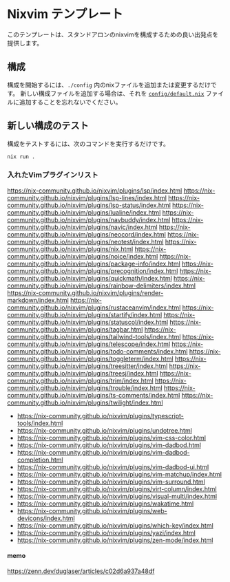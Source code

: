 # Nixvim テンプレート

このテンプレートは、スタンドアロンのnixvimを構成するための良い出発点を提供します。

## 構成

構成を開始するには、`./config` 内のnixファイルを追加または変更するだけです。
新しい構成ファイルを追加する場合は、それを [`config/default.nix`](./config/default.nix) ファイルに追加することを忘れないでください。

## 新しい構成のテスト

構成をテストするには、次のコマンドを実行するだけです。

```
nix run .
```

### 入れたVimプラグインリスト

https://nix-community.github.io/nixvim/plugins/lsp/index.html
https://nix-community.github.io/nixvim/plugins/lsp-lines/index.html
https://nix-community.github.io/nixvim/plugins/lsp-status/index.html
https://nix-community.github.io/nixvim/plugins/lualine/index.html
https://nix-community.github.io/nixvim/plugins/navbuddy/index.html
https://nix-community.github.io/nixvim/plugins/navic/index.html
https://nix-community.github.io/nixvim/plugins/neocord/index.html
https://nix-community.github.io/nixvim/plugins/neotest/index.html
https://nix-community.github.io/nixvim/plugins/nix.html
https://nix-community.github.io/nixvim/plugins/noice/index.html
https://nix-community.github.io/nixvim/plugins/package-info/index.html
https://nix-community.github.io/nixvim/plugins/precognition/index.html
https://nix-community.github.io/nixvim/plugins/quickmath/index.html
https://nix-community.github.io/nixvim/plugins/rainbow-delimiters/index.html
https://nix-community.github.io/nixvim/plugins/render-markdown/index.html
https://nix-community.github.io/nixvim/plugins/rustaceanvim/index.html
https://nix-community.github.io/nixvim/plugins/startify/index.html
https://nix-community.github.io/nixvim/plugins/statuscol/index.html
https://nix-community.github.io/nixvim/plugins/tagbar.html
https://nix-community.github.io/nixvim/plugins/tailwind-tools/index.html
https://nix-community.github.io/nixvim/plugins/telescope/index.html
https://nix-community.github.io/nixvim/plugins/todo-comments/index.html
https://nix-community.github.io/nixvim/plugins/toggleterm/index.html
https://nix-community.github.io/nixvim/plugins/treesitter/index.html
https://nix-community.github.io/nixvim/plugins/treesj/index.html
https://nix-community.github.io/nixvim/plugins/trim/index.html
https://nix-community.github.io/nixvim/plugins/trouble/index.html
https://nix-community.github.io/nixvim/plugins/ts-comments/index.html
https://nix-community.github.io/nixvim/plugins/twilight/index.html
- https://nix-community.github.io/nixvim/plugins/typescript-tools/index.html
- https://nix-community.github.io/nixvim/plugins/undotree.html
- https://nix-community.github.io/nixvim/plugins/vim-css-color.html
- https://nix-community.github.io/nixvim/plugins/vim-dadbod.html
- https://nix-community.github.io/nixvim/plugins/vim-dadbod-completion.html
- https://nix-community.github.io/nixvim/plugins/vim-dadbod-ui.html
- https://nix-community.github.io/nixvim/plugins/vim-matchup/index.html
- https://nix-community.github.io/nixvim/plugins/vim-surround.html
- https://nix-community.github.io/nixvim/plugins/virt-column/index.html
- https://nix-community.github.io/nixvim/plugins/visual-multi/index.html
- https://nix-community.github.io/nixvim/plugins/wakatime.html
- https://nix-community.github.io/nixvim/plugins/web-devicons/index.html
- https://nix-community.github.io/nixvim/plugins/which-key/index.html
- https://nix-community.github.io/nixvim/plugins/yazi/index.html
- https://nix-community.github.io/nixvim/plugins/zen-mode/index.html

#### memo
https://zenn.dev/duglaser/articles/c02d6a937a48df